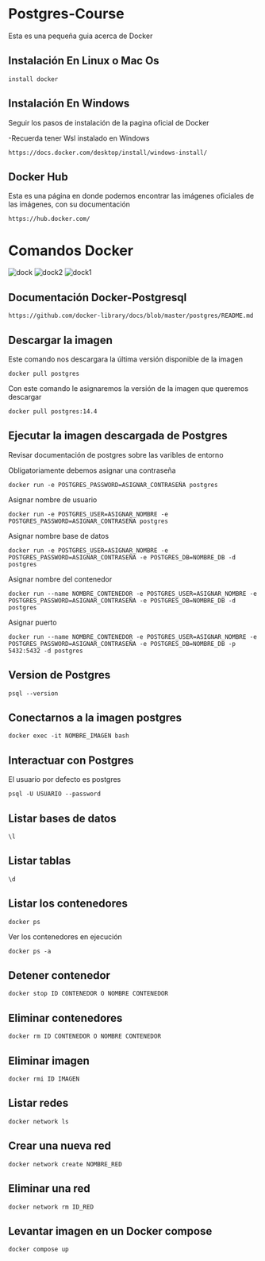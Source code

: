 # Postgres-Course

Esta es una pequeña guia acerca de Docker

## Instalación En Linux o Mac Os

```
install docker
```

## Instalación En Windows

Seguir los pasos de instalación de la pagina oficial de Docker

-Recuerda tener Wsl instalado en Windows

```
https://docs.docker.com/desktop/install/windows-install/
```

## Docker Hub

Esta es una página en donde podemos encontrar las imágenes oficiales de las imágenes, con su documentación

```
https://hub.docker.com/
```

# Comandos Docker

![dock](https://user-images.githubusercontent.com/60405554/180707902-256752d1-b4d5-44c0-b4df-4cb0e3684f8a.png)
![dock2](https://user-images.githubusercontent.com/60405554/180707895-58b79d4d-25e4-4b52-8f90-1cef5a9e6bfe.png)
![dock1](https://user-images.githubusercontent.com/60405554/180707903-6528a74f-8d5d-4e3c-8519-b56ac76e5861.png)

## Documentación Docker-Postgresql

```
https://github.com/docker-library/docs/blob/master/postgres/README.md
```

## Descargar la imagen

Este comando nos descargara la última versión disponible de la imagen

```
docker pull postgres
```

Con este comando le asignaremos la versión de la imagen que queremos descargar

```
docker pull postgres:14.4
```

## Ejecutar la imagen descargada de Postgres

Revisar documentación de postgres sobre las varibles de entorno

Obligatoriamente debemos asignar una contraseña

```
docker run -e POSTGRES_PASSWORD=ASIGNAR_CONTRASEÑA postgres
```

Asignar nombre de usuario

```
docker run -e POSTGRES_USER=ASIGNAR_NOMBRE -e POSTGRES_PASSWORD=ASIGNAR_CONTRASEÑA postgres
```

Asignar nombre base de datos

```
docker run -e POSTGRES_USER=ASIGNAR_NOMBRE -e POSTGRES_PASSWORD=ASIGNAR_CONTRASEÑA -e POSTGRES_DB=NOMBRE_DB -d postgres
```

Asignar nombre del contenedor

```
docker run --name NOMBRE_CONTENEDOR -e POSTGRES_USER=ASIGNAR_NOMBRE -e POSTGRES_PASSWORD=ASIGNAR_CONTRASEÑA -e POSTGRES_DB=NOMBRE_DB -d postgres
```

Asignar puerto

```
docker run --name NOMBRE_CONTENEDOR -e POSTGRES_USER=ASIGNAR_NOMBRE -e POSTGRES_PASSWORD=ASIGNAR_CONTRASEÑA -e POSTGRES_DB=NOMBRE_DB -p 5432:5432 -d postgres
```

## Version de Postgres

```
psql --version
```

## Conectarnos a la imagen postgres

```
docker exec -it NOMBRE_IMAGEN bash
```

## Interactuar con Postgres

El usuario por defecto es postgres

```
psql -U USUARIO --password
```

## Listar bases de datos

```
\l
```

## Listar tablas

```
\d
```

## Listar los contenedores

```
docker ps
```

Ver los contenedores en ejecución

```
docker ps -a
```

## Detener contenedor

```
docker stop ID CONTENEDOR O NOMBRE CONTENEDOR
```

## Eliminar contenedores

```
docker rm ID CONTENEDOR O NOMBRE CONTENEDOR
```

## Eliminar imagen

```
docker rmi ID IMAGEN
```
## Listar redes

```
docker network ls
```
## Crear una nueva red

```
docker network create NOMBRE_RED
```
## Eliminar una red

```
docker network rm ID_RED
```
## Levantar imagen en un Docker compose

```
docker compose up
```
